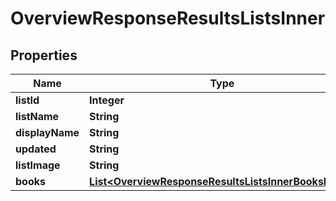 

# OverviewResponseResultsListsInner


## Properties

| Name | Type | Description | Notes |
|------------ | ------------- | ------------- | -------------|
|**listId** | **Integer** |  |  [optional] |
|**listName** | **String** |  |  [optional] |
|**displayName** | **String** |  |  [optional] |
|**updated** | **String** |  |  [optional] |
|**listImage** | **String** |  |  [optional] |
|**books** | [**List&lt;OverviewResponseResultsListsInnerBooksInner&gt;**](OverviewResponseResultsListsInnerBooksInner.md) |  |  [optional] |



